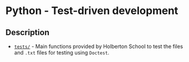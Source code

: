 # Python - Test-driven development

## Description

* [`tests/`](./tests) - Main functions provided by Holberton School to test the files and `.txt` files for testing using `Doctest`.